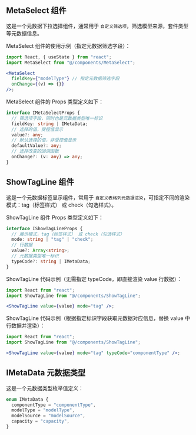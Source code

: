 ## MetaSelect 组件

这是一个元数据下拉选择组件，通常用于 `自定义筛选项`，筛选模型来源，套件类型等元数据信息。

MetaSelect 组件的使用示例（指定元数据筛选字段）：

```jsx
import React, { useState } from "react";
import MetaSelect from "@/components/MetaSelect";

<MetaSelect
  fieldKey={"modelType"} // 指定元数据筛选字段
  onChange={(v) => {}}
/>;
```

MetaSelect 组件的 Props 类型定义如下：

```typescript
interface IMetaSelectProps {
  // 筛选项字段，同时也是元数据类型唯一标识
  fieldKey: string | IMetaData;
  // 选择的值，受控值显示
  value?: any;
  // 默认选择的值，非受控值显示
  defaultValue?: any;
  // 选择改变的回调函数
  onChange?: (v: any) => any;
}

```

## ShowTagLine 组件

这是一个元数据标签显示组件，常用于 `自定义表格列元数据渲染`，可指定不同的渲染模式：tag（标签样式） 或 check（勾选样式）。

ShowTagLine 组件 Props 类型定义如下：

```typescript
interface IShowTagLineProps {
  // 展示模式，tag（标签样式） 或 check（勾选样式）
  mode: string | "tag" | "check";
  // 行数据
  value?: Array<string>;
  // 元数据类型唯一标识
  typeCode?: string | IMetaData;
}

```

ShowTagLine 代码示例（无需指定 typeCode，即直接渲染 value 行数据）：

```jsx
import React from "react";
import ShowTagLine from "@/components/ShowTagLine";

<ShowTagLine value={value} mode="tag" />;
```

ShowTagLine 代码示例（根据指定标识字段获取元数据对应信息，替换 value 中行数据并渲染）：

```jsx
import React from "react";
import ShowTagLine from "@/components/ShowTagLine";

<ShowTagLine value={value} mode="tag" typeCode="componentType" />;
```

## IMetaData 元数据类型

这是一个元数据类型枚举值定义：

```typescript
enum IMetaData {
  componentType = "componentType",
  modelType = "modelType",
  modelSource = "modelSource",
  capacity = "capacity",
}

```
